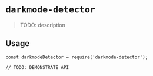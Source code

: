 # `darkmode-detector`

> TODO: description

## Usage

```
const darkmodeDetector = require('darkmode-detector');

// TODO: DEMONSTRATE API
```
